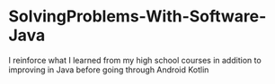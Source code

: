 # SolvingProblems-With-Software-Java
I reinforce what I learned from my high school courses in addition to improving in Java before going through Android Kotlin

